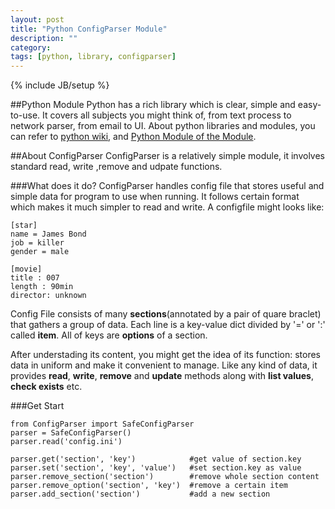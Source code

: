 ```yaml
---
layout: post
title: "Python ConfigParser Module"
description: ""
category: 
tags: [python, library, configparser]
---
```

{% include JB/setup %}

##Python Module
Python has a rich library which is clear, simple and easy-to-use.
It covers all subjects you might think of, from text process to network parser, from email to UI.
About python libraries and modules, you can refer to [python wiki](http://wiki.python.org/moin/UsefulModules), and [Python Module of the Module](http://pymotw.com/2/).


##About ConfigParser
ConfigParser is a relatively simple module, it involves standard read, write ,remove and  udpate functions.

###What does it do?
ConfigParser handles config file that stores useful and simple data for program to use when running.
It follows certain format which makes it much simpler to read and write. A configfile might looks like:

    [star]
    name = James Bond
    job = killer
    gender = male

    [movie]
    title : 007
    length : 90min
    director: unknown

Config File consists of many **sections**(annotated by a pair of quare braclet) that gathers a group of data.
Each line is a key-value dict divided by '=' or ':' called **item**. All of keys are **options** of a section.

After understading its content, you might get the idea of its function: stores data in uniform and make it convenient to manage.
Like any kind of data, it provides **read**, **write**, **remove** and **update** methods along with **list values**, **check exists** etc.


###Get Start

    from ConfigParser import SafeConfigParser
    parser = SafeConfigParser()
    parser.read('config.ini')

    parser.get('section', 'key')            #get value of section.key
    parser.set('section', 'key', 'value')   #set section.key as value
    parser.remove_section('section')        #remove whole section content
    parser.remove_option('section', 'key')  #remove a certain item
    parser.add_section('section')           #add a new section


